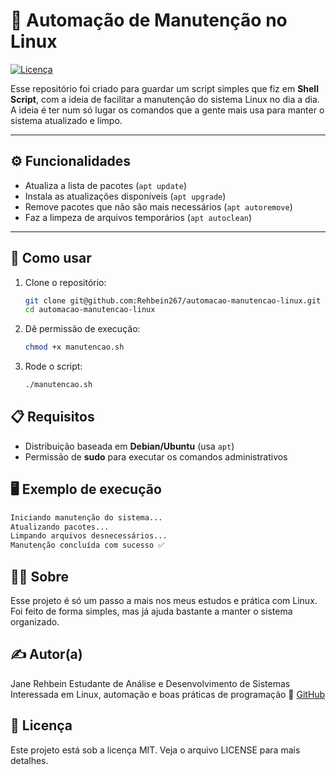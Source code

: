 # 🐧 Automação de Manutenção no Linux

[![Licença](https://img.shields.io/badge/Licença-MIT-blue)](LICENSE)

Esse repositório foi criado para guardar um script simples que fiz em **Shell Script**, com a ideia de facilitar a manutenção do sistema Linux no dia a dia.
A ideia é ter num só lugar os comandos que a gente mais usa para manter o sistema atualizado e limpo.

---

## ⚙️  Funcionalidades
- Atualiza a lista de pacotes (`apt update`)
- Instala as atualizações disponíveis (`apt upgrade`)
- Remove pacotes que não são mais necessários (`apt autoremove`)
- Faz a limpeza de arquivos temporários (`apt autoclean`)

---

## 🚀 Como usar
1. Clone o repositório:
   ```bash
   git clone git@github.com:Rehbein267/automacao-manutencao-linux.git
   cd automacao-manutencao-linux
   ```
2. Dê permissão de execução:
   ```bash
   chmod +x manutencao.sh
   ```
3. Rode o script:
   ```bash
   ./manutencao.sh
   ```
## 📋 Requisitos
- Distribuição baseada em **Debian/Ubuntu** (usa `apt`)
- Permissão de **sudo** para executar os comandos administrativos

## 🖥️  Exemplo de execução
```bash
Iniciando manutenção do sistema...
Atualizando pacotes...
Limpando arquivos desnecessários...
Manutenção concluída com sucesso ✅
```
## 👩‍💻 Sobre

Esse projeto é só um passo a mais nos meus estudos e prática com Linux.
Foi feito de forma simples, mas já ajuda bastante a manter o sistema organizado.

## ✍️  Autor(a)

Jane Rehbein
Estudante de Análise e Desenvolvimento de Sistemas
Interessada em Linux, automação e boas práticas de programação
🔗 [GitHub](https://github.com/Rehbein267)

## 📄 Licença

Este projeto está sob a licença MIT.
Veja o arquivo LICENSE para mais detalhes.
